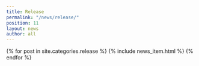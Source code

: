 ```yaml
---
title: Release
permalink: "/news/release/"
position: 11
layout: news
author: all
---
```


{% for post in site.categories.release %}
  {% include news_item.html %}
{% endfor %}

